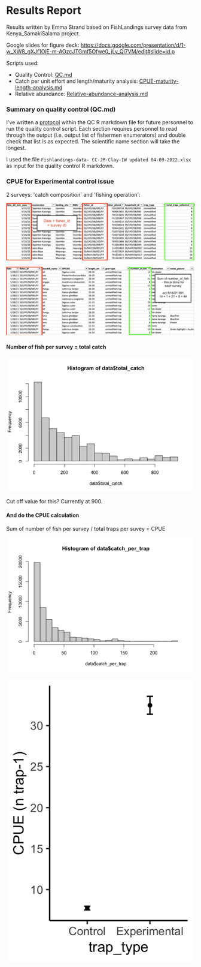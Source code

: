 # Results Report

Results written by Emma Strand based on FishLandings survey data from Kenya_SamakiSalama project.

Google slides for figure deck: https://docs.google.com/presentation/d/1-w_XW8_gXJf1OlE-m-AOzcJTGmf5Ofwe0_jLv_Ql7VM/edit#slide=id.p

Scripts used:  
- Quality Control: [QC.md](https://github.com/emmastrand/Kenya_SamakiSalama/blob/main/FishLandings/scripts/QC.md)    
- Catch per unit effort and length/maturity analysis: [CPUE-maturity-length-analysis.md](https://github.com/emmastrand/Kenya_SamakiSalama/blob/main/FishLandings/scripts/CPUE-maturity-length-analysis.md)      
- Relative abundance: [Relative-abundance-analysis.md]()  

### Summary on quality control (QC.md)

I've written a [protocol](https://github.com/emmastrand/Kenya_SamakiSalama/blob/main/FishLandings/scripts/QC.md#-protocol-to-run-this-with-a-future-xlsx-file) within the QC R markdown file for future personnel to run the quality control script. Each section requires personnel to read through the output (i.e. output list of fishermen enumerators) and double check that list is as expected. The scientific name section will take the longest.

I used the file `Fishlandings-data- CC-JM-Clay-IW updated 04-09-2022.xlsx` as input for the quality control R markdown.


### CPUE for Experimental control issue 

2 surveys: 'catch composition' and 'fishing operation':

![](https://github.com/emmastrand/Kenya_SamakiSalama/blob/main/FishLandings/Screen%20Shot%202022-12-05%20at%201.53.52%20PM.png?raw=true)

![](https://github.com/emmastrand/Kenya_SamakiSalama/blob/main/FishLandings/Screen%20Shot%202022-12-05%20at%201.54.50%20PM.png?raw=true)

#### Number of fish per survey = total catch

![](https://github.com/emmastrand/Kenya_SamakiSalama/raw/main/FishLandings/scripts/CPUE-maturity-length-analysis_files/figure-gfm/unnamed-chunk-3-2.png)

Cut off value for this? Currently at 900. 

#### And do the CPUE calculation

Sum of number of fish per survey / total traps per suvey  = CPUE 

![](https://github.com/emmastrand/Kenya_SamakiSalama/raw/main/FishLandings/scripts/CPUE-maturity-length-analysis_files/figure-gfm/unnamed-chunk-3-3.png)

![](https://github.com/emmastrand/Kenya_SamakiSalama/blob/main/FishLandings/output/CPUE2.png?raw=true)

